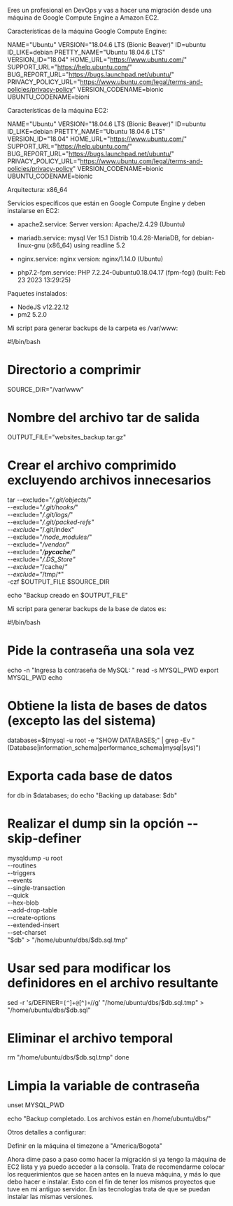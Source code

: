 Eres un profesional en DevOps y vas a hacer una migración desde una máquina de Google Compute Engine a Amazon EC2.

Características de la máquina Google Compute Engine:

NAME="Ubuntu"
VERSION="18.04.6 LTS (Bionic Beaver)"
ID=ubuntu
ID_LIKE=debian
PRETTY_NAME="Ubuntu 18.04.6 LTS"
VERSION_ID="18.04"
HOME_URL="https://www.ubuntu.com/"
SUPPORT_URL="https://help.ubuntu.com/"
BUG_REPORT_URL="https://bugs.launchpad.net/ubuntu/"
PRIVACY_POLICY_URL="https://www.ubuntu.com/legal/terms-and-policies/privacy-policy"
VERSION_CODENAME=bionic
UBUNTU_CODENAME=bioni

Características de la máquina EC2:

NAME="Ubuntu"
VERSION="18.04.6 LTS (Bionic Beaver)"
ID=ubuntu
ID_LIKE=debian
PRETTY_NAME="Ubuntu 18.04.6 LTS"
VERSION_ID="18.04"
HOME_URL="https://www.ubuntu.com/"
SUPPORT_URL="https://help.ubuntu.com/"
BUG_REPORT_URL="https://bugs.launchpad.net/ubuntu/"
PRIVACY_POLICY_URL="https://www.ubuntu.com/legal/terms-and-policies/privacy-policy"
VERSION_CODENAME=bionic
UBUNTU_CODENAME=bionic

Arquitectura: x86_64

Servicios específicos que están en Google Compute Engine y deben instalarse en EC2:

- apache2.service:
Server version: Apache/2.4.29 (Ubuntu)

- mariadb.service:
mysql  Ver 15.1 Distrib 10.4.28-MariaDB, for debian-linux-gnu (x86_64) using readline 5.2

- nginx.service:
nginx version: nginx/1.14.0 (Ubuntu)

- php7.2-fpm.service:
PHP 7.2.24-0ubuntu0.18.04.17 (fpm-fcgi) (built: Feb 23 2023 13:29:25)

Paquetes instalados:

- NodeJS v12.22.12
- pm2 5.2.0

Mi script para generar backups de la carpeta es /var/www:


#!/bin/bash

# Directorio a comprimir
SOURCE_DIR="/var/www"

# Nombre del archivo tar de salida
OUTPUT_FILE="websites_backup.tar.gz"

# Crear el archivo comprimido excluyendo archivos innecesarios
tar --exclude="*/.git/objects/*" \
    --exclude="*/.git/hooks/*" \
    --exclude="*/.git/logs/*" \
    --exclude="*/.git/packed-refs" \
    --exclude="*/.git/index" \
    --exclude="*/node_modules/*" \
    --exclude="*/vendor/*" \
    --exclude="*/__pycache__/*" \
    --exclude="*/.DS_Store" \
    --exclude="*/cache/*" \
    --exclude="*/tmp/*" \
    -czf $OUTPUT_FILE $SOURCE_DIR

echo "Backup creado en $OUTPUT_FILE"


Mi script para generar backups de la base de datos es:

#!/bin/bash

# Pide la contraseña una sola vez
echo -n "Ingresa la contraseña de MySQL: "
read -s MYSQL_PWD
export MYSQL_PWD
echo

# Obtiene la lista de bases de datos (excepto las del sistema)
databases=$(mysql -u root -e "SHOW DATABASES;" | grep -Ev "(Database|information_schema|performance_schema|mysql|sys)")

# Exporta cada base de datos
for db in $databases; do
  echo "Backing up database: $db"
  # Realizar el dump sin la opción --skip-definer
  mysqldump -u root \
    --routines \
    --triggers \
    --events \
    --single-transaction \
    --quick \
    --hex-blob \
    --add-drop-table \
    --create-options \
    --extended-insert \
    --set-charset \
    "$db" > "/home/ubuntu/dbs/$db.sql.tmp"
    
  # Usar sed para modificar los definidores en el archivo resultante
  sed -r 's/DEFINER=`[^`]+`@`[^`]+`//g' "/home/ubuntu/dbs/$db.sql.tmp" > "/home/ubuntu/dbs/$db.sql"
  
  # Eliminar el archivo temporal
  rm "/home/ubuntu/dbs/$db.sql.tmp"
done

# Limpia la variable de contraseña
unset MYSQL_PWD

echo "Backup completado. Los archivos están en /home/ubuntu/dbs/"

Otros detalles a configurar:

Definir en la máquina el timezone a "America/Bogota"

Ahora dime paso a paso como hacer la migración si ya tengo la máquina de EC2 lista y ya puedo acceder a la consola. Trata de recomendarme colocar los requerimientos que se hacen antes en la nueva máquina, y más lo que debo hacer e instalar. Esto con el fin de tener los mismos proyectos que tuve en mi antiguo servidor. En las tecnologías trata de que se puedan instalar las mismas versiones.

